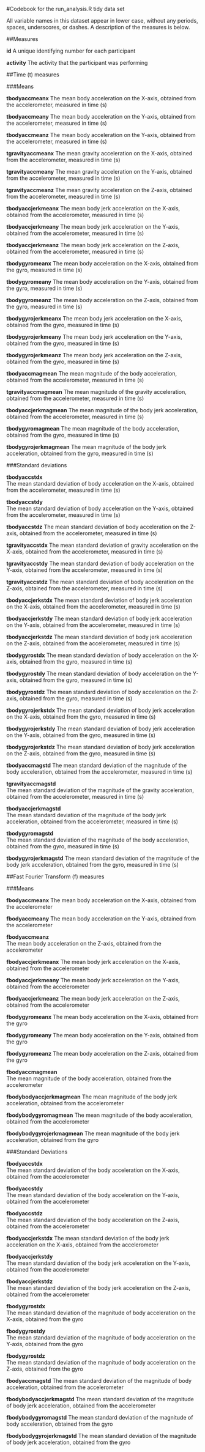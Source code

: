 #Codebook for the run_analysis.R tidy data set


All variable names in this dataset appear in lower case, without any periods, spaces, underscores, or dashes. A description of the measures is below.

##Measures

**id**
A unique identifying number for each participant

**activity**
The activity that the participant was performing


##Time (t) measures

###Means

**tbodyaccmeanx**
The mean body acceleration on the X-axis, obtained from the accelerometer, measured in time (s)

**tbodyaccmeany**
The mean body acceleration on the Y-axis, obtained from the accelerometer, measured in time (s)

**tbodyaccmeanz**
The mean body acceleration on the Y-axis, obtained from the accelerometer, measured in time (s)

**tgravityaccmeanx**
The mean gravity acceleration on the X-axis, obtained from the accelerometer, measured in time (s)

**tgravityaccmeany**
The mean gravity acceleration on the Y-axis, obtained from the accelerometer, measured in time (s)

**tgravityaccmeanz**
The mean gravity acceleration on the Z-axis, obtained from the accelerometer, measured in time (s)

**tbodyaccjerkmeanx**
The mean body jerk acceleration on the X-axis, obtained from the accelerometer, measured in time (s)

**tbodyaccjerkmeany**
The mean body jerk acceleration on the Y-axis, obtained from the accelerometer, measured in time (s)

**tbodyaccjerkmeanz**
The mean body jerk acceleration on the Z-axis, obtained from the accelerometer, measured in time (s)

**tbodygyromeanx**
The mean body acceleration on the X-axis, obtained from the gyro, measured in time (s)

**tbodygyromeany**
The mean body acceleration on the Y-axis, obtained from the gyro, measured in time (s)

**tbodygyromeanz**
The mean body acceleration on the Z-axis, obtained from the gyro, measured in time (s)

**tbodygyrojerkmeanx**
The mean body jerk acceleration on the X-axis, obtained from the gyro, measured in time (s)

**tbodygyrojerkmeany**
The mean body jerk acceleration on the Y-axis, obtained from the gyro, measured in time (s)

**tbodygyrojerkmeanz**
The mean body jerk acceleration on the Z-axis, obtained from the gyro, measured in time (s)

**tbodyaccmagmean** 
The mean magnitude of the body acceleration, obtained from the accelerometer, measured in time (s)

**tgravityaccmagmean**
The mean magnitude of the gravity acceleration, obtained from the accelerometer, measured in time (s)

**tbodyaccjerkmagmean**
The mean magnitude of the body jerk acceleration, obtained from the accelerometer, measured in time (s)

**tbodygyromagmean**
The mean magnitude of the body acceleration, obtained from the gyro, measured in time (s)

**tbodygyrojerkmagmean**
The mean magnitude of the body jerk acceleration, obtained from the gyro, measured in time (s)


###Standard deviations

**tbodyaccstdx**    
The mean standard deviation of body acceleration on the X-axis, obtained from the accelerometer, measured in time (s)

**tbodyaccstdy**    
The mean standard deviation of body acceleration on the Y-axis, obtained from the accelerometer, measured in time (s)

**tbodyaccstdz** 
The mean standard deviation of body acceleration on the Z-axis, obtained from the accelerometer, measured in time (s)

**tgravityaccstdx**
The mean standard deviation of gravity acceleration on the X-axis, obtained from the accelerometer, measured in time (s)

**tgravityaccstdy**
The mean standard deviation of body acceleration on the Y-axis, obtained from the accelerometer, measured in time (s)

**tgravityaccstdz**
The mean standard deviation of body acceleration on the Z-axis, obtained from the accelerometer, measured in time (s)

**tbodyaccjerkstdx**
The mean standard deviation of body jerk acceleration on the X-axis, obtained from the accelerometer, measured in time (s)

**tbodyaccjerkstdy**
The mean standard deviation of body jerk acceleration on the Y-axis, obtained from the accelerometer, measured in time (s)

**tbodyaccjerkstdz**
The mean standard deviation of body jerk acceleration on the Z-axis, obtained from the accelerometer, measured in time (s)

**tbodygyrostdx**
The mean standard deviation of body acceleration on the X-axis, obtained from the gyro, measured in time (s)

**tbodygyrostdy**
The mean standard deviation of body acceleration on the Y-axis, obtained from the gyro, measured in time (s)

**tbodygyrostdz**
The mean standard deviation of body acceleration on the Z-axis, obtained from the gyro, measured in time (s)

**tbodygyrojerkstdx**
The mean standard deviation of body jerk acceleration on the X-axis, obtained from the gyro, measured in time (s)

**tbodygyrojerkstdy**
The mean standard deviation of body jerk acceleration on the Y-axis, obtained from the gyro, measured in time (s)

**tbodygyrojerkstdz**
The mean standard deviation of body jerk acceleration on the Z-axis, obtained from the gyro, measured in time (s)

**tbodyaccmagstd**
The mean standard deviation of the magnitude of the body acceleration, obtained from the accelerometer, measured in time (s)

**tgravityaccmagstd**     
The mean standard deviation of the magnitude of the gravity acceleration, obtained from the accelerometer, measured in time (s)

**tbodyaccjerkmagstd**      
The mean standard deviation of the magnitude of the body jerk acceleration, obtained from the accelerometer, measured in time (s)

**tbodygyromagstd**    
The mean standard deviation of the magnitude of the body acceleration, obtained from the gyro, measured in time (s)

**tbodygyrojerkmagstd**
The mean standard deviation of the magnitude of the body jerk acceleration, obtained from the gyro, measured in time (s)



##Fast Fourier Transform (f) measures


###Means

**fbodyaccmeanx** 
The mean body acceleration on the X-axis, obtained from the accelerometer

**fbodyaccmeany** 
The mean body acceleration on the Y-axis, obtained from the accelerometer

**fbodyaccmeanz**   
The mean body acceleration on the Z-axis, obtained from the accelerometer

**fbodyaccjerkmeanx**
The mean body jerk acceleration on the X-axis, obtained from the accelerometer

**fbodyaccjerkmeany**
The mean body jerk acceleration on the Y-axis, obtained from the accelerometer

**fbodyaccjerkmeanz**
The mean body jerk acceleration on the Z-axis, obtained from the accelerometer

**fbodygyromeanx**
The mean body acceleration on the X-axis, obtained from the gyro

**fbodygyromeany**
The mean body acceleration on the Y-axis, obtained from the gyro

**fbodygyromeanz**
The mean body acceleration on the Z-axis, obtained from the gyro

**fbodyaccmagmean**  
The mean magnitude of the body acceleration, obtained from the accelerometer

**fbodybodyaccjerkmagmean**
The mean magnitude of the body jerk acceleration, obtained from the accelerometer

**fbodybodygyromagmean**
The mean magnitude of the body acceleration, obtained from the accelerometer

**fbodybodygyrojerkmagmean**
The mean magnitude of the body jerk acceleration, obtained from the gyro


###Standard Deviations

**fbodyaccstdx**            
The mean standard deviation of the body acceleration on the X-axis, obtained from the accelerometer

**fbodyaccstdy**             
The mean standard deviation of the body acceleration on the Y-axis, obtained from the accelerometer

**fbodyaccstdz**       
The mean standard deviation of the body acceleration on the Z-axis, obtained from the accelerometer

**fbodyaccjerkstdx**
The mean standard deviation of the body jerk acceleration on the X-axis, obtained from the accelerometer

**fbodyaccjerkstdy**      
The mean standard deviation of the body jerk acceleration on the Y-axis, obtained from the accelerometer

**fbodyaccjerkstdz**        
The mean standard deviation of the body jerk acceleration on the Z-axis, obtained from the accelerometer

**fbodygyrostdx**           
The mean standard deviation of the magnitude of body acceleration on the X-axis, obtained from the gyro

**fbodygyrostdy**            
The mean standard deviation of the magnitude of body acceleration on the Y-axis, obtained from the gyro

**fbodygyrostdz**  
The mean standard deviation of the magnitude of body acceleration on the Z-axis, obtained from the gyro

**fbodyaccmagstd**
The mean standard deviation of the magnitude of body acceleration, obtained from the accelerometer

**fbodybodyaccjerkmagstd**
The mean standard deviation of the magnitude of body jerk acceleration, obtained from the accelerometer

**fbodybodygyromagstd**
The mean standard deviation of the magnitude of body acceleration, obtained from the gyro

**fbodybodygyrojerkmagstd**
The mean standard deviation of the magnitude of body jerk acceleration, obtained from the gyro